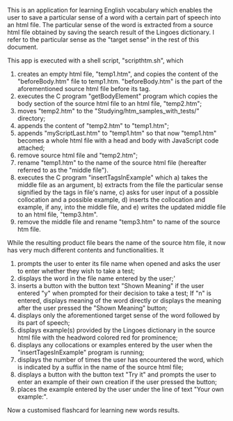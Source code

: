 This is an application for learning English vocabulary which enables the user to save a particular sense of a word with a certain part of speech into an html file.  The particular sense of the word is extracted from a source html file obtained by saving the search result of the Lingoes dictionary. I refer to the particular sense as the "target sense" in the rest of this document.

This app is executed with a shell script, "scripthtm.sh", which

  1) creates an empty html file, "temp1.htm", and copies the content of the "beforeBody.htm" file to temp1.htm. "beforeBody.htm" is the part of the aforementioned source html file before its <BODY> tag.
  2) executes the C program "getBodyElement" program which copies the body section of the source html file to an html file, "temp2.htm";
  3) moves "temp2.htm" to the "Studying/htm_samples_with_tests/" directory;
  4) appends the content of "temp2.htm" to "temp1.htm";
  5) appends "myScriptLast.htm" to "temp1.htm" so that now "temp1.htm" becomes a whole html file with a head and body with JavaScript code attached;
  6) remove source html file and "temp2.htm";
  7) rename "temp1.htm" to the name of the source html file (hereafter referred to as the "middle file").
  8) executes the C program "insertTagsInExample" which 
      a) takes the middle file as an argument, 
      b) extracts from the file the particular sense signified by the tags in file's name, 
      c) asks for user input of a possible collocation and a possible example,
      d) inserts the collocation and example, if any, into the middle file, and
      e) writes the updated middle file to an html file, "temp3.htm".
  9) remove the middle file and rename "temp3.htm" to name of the source htm file.
  
  While the resulting product file bears the name of the source htm file, it now has very much different contents and functionalities. It
  
  1) prompts the user to enter its file name when opened and asks the user to enter whether they wish to take a test; 
  2) displays the word in the file name entered by the user;'
  3) inserts a button with the button text "Shown Meaning" if the user entered "y" when prompted for their decision to take a test; If "n" is entered, displays meaning of the word directly or displays the meaning after the user pressed the "Shown Meaning" button;
  4) displays only the aforementioned target sense of the word followed by its part of speech;
  5) displays example(s) provided by the Lingoes dictionary in the source html file with the headword colored red for prominence;
  6) displays any collocations or examples entered by the user when the "insertTagesInExample" program is running;
  7) displays the number of times the user has encountered the word, which is indicated by a suffix in the name of the source html file;
  8) displays a button with the button text "Try it" and prompts the user to enter an example of their own creation if the user pressed the button;
  9) places the example entered by the user under the line of text "Your own example:".
  
  Now a customised flashcard for learning new words results.
